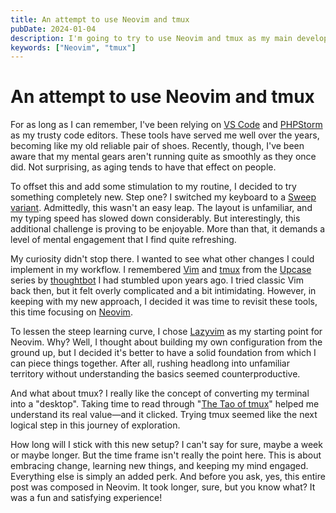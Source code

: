 ```yaml
---
title: An attempt to use Neovim and tmux
pubDate: 2024-01-04
description: I'm going to try to use Neovim and tmux as my main development setup. Let's see how it goes.
keywords: ["Neovim", "tmux"]
---
```


# An attempt to use Neovim and tmux

For as long as I can remember, I've been relying on [VS Code](https://code.visualstudio.com/) and [PHPStorm](https://www.jetbrains.com/phpstorm/) as my trusty code editors. These tools have served me well over the years, becoming like my old reliable pair of shoes. Recently, though, I've been aware that my mental gears aren't running quite as smoothly as they once did. Not surprising, as aging tends to have that effect on people.

To offset this and add some stimulation to my routine, I decided to try something completely new. Step one? I switched my keyboard to a [Sweep variant](https://www.youtube.com/watch?v=JqpBKuEVinw). Admittedly, this wasn't an easy leap. The layout is unfamiliar, and my typing speed has slowed down considerably. But interestingly, this additional challenge is proving to be enjoyable. More than that, it demands a level of mental engagement that I find quite refreshing.

My curiosity didn't stop there. I wanted to see what other changes I could implement in my workflow. I remembered [Vim](https://www.vim.org/) and [tmux](https://github.com/tmux/tmux) from the [Upcase](https://thoughtbot.com/upcase) series by [thoughtbot](https://thoughtbot.com/) I had stumbled upon years ago. I tried classic Vim back then, but it felt overly complicated and a bit intimidating. However, in keeping with my new approach, I decided it was time to revisit these tools, this time focusing on [Neovim](https://neovim.io/).

To lessen the steep learning curve, I chose [Lazyvim](https://www.lazyvim.org/) as my starting point for Neovim. Why? Well, I thought about building my own configuration from the ground up, but I decided it's better to have a solid foundation from which I can piece things together. After all, rushing headlong into unfamiliar territory without understanding the basics seemed counterproductive.

And what about tmux? I really like the concept of converting my terminal into a "desktop". Taking time to read through "[The Tao of tmux](https://leanpub.com/the-tao-of-tmux/read)" helped me understand its real value—and it clicked. Trying tmux seemed like the next logical step in this journey of exploration.

How long will I stick with this new setup? I can't say for sure, maybe a week or maybe longer. But the time frame isn't really the point here. This is about embracing change, learning new things, and keeping my mind engaged. Everything else is simply an added perk. And before you ask, yes, this entire post was composed in Neovim. It took longer, sure, but you know what? It was a fun and satisfying experience!
